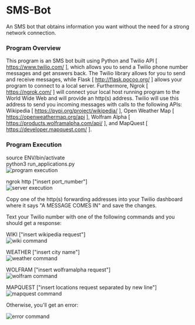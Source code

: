 # SMS-Bot
An SMS bot that obtains information you want without the need for a strong network connection.

### Program Overview
This program is an SMS bot built using Python and Twilio API [ https://www.twilio.com/ ], which allows you to send a Twilio 
phone number messages and get answers back. The Twilio library allows for you to send and receive messages, while Flask
[ http://flask.pocoo.org/ ] allows your program to connect to a local server. Furthermore, Ngrok [ https://ngrok.com/ ] 
will connect your local host running program to the World Wide Web and will provide an http(s) address. Twilio will use this address to send you incoming messages with calls to the following APIs: Wikipedia [ https://pypi.org/project/wikipedia/ ], Open Weather Map [ https://openweathermap.org/api ], Wolfram Alpha [ https://products.wolframalpha.com/api/ ], and MapQuest   [ https://developer.mapquest.com/ ].

### Program Execution
source ENV/bin/activate </br >
python3 run_applications.py </br >
![program execution](https://i.imgur.com/sAlBMZJ.png)

ngrok http ["insert port_number"] </br >
![server execution](https://i.imgur.com/ZlLxamu.png)

Copy one of the http(s) forwarding addresses into your Twilio dashboard where it says "A MESSAGE COMES IN" and save the changes.</br >

Text your Twilio number with one of the following commands and you should get a response:

  WIKI ["insert wikipedia request"] </br >
  ![wiki command](https://i.imgur.com/xwaXrJE.png) </br>
  
  WEATHER ["insert city name"] </br >
  ![weather command](https://i.imgur.com/qFkDgGG.png)
  
  WOLFRAM ["insert wolframalpha request"] </br >
  ![wolfram command](https://i.imgur.com/P1rWJlW.png)
  
  MAPQUEST ["insert locations request separated by new line"]
  ![mapquest command](https://i.imgur.com/2mNvmu2.png)

Otherwise, you'll get an error:

  ![error command](https://i.imgur.com/9Zsw1l1.png)






